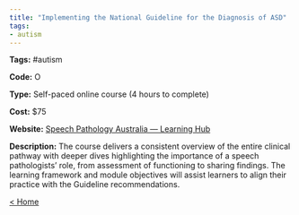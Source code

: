 ```yaml
---
title: "Implementing the National Guideline for the Diagnosis of ASD"
tags:
- autism
---
```


<p><b>Tags:</b> #autism</p>
<p><b>Code:</b> O</p>
<p><b>Type:</b> Self-paced online course (4 hours to complete)</p>
<p><b>Cost:</b> $75</p>
<p><b>Website:</b>
<a href="https://learninghub.speechpathologyaustralia.org.au/speechpathologyaust/2599-implementing-the-national-guideline-for-the-assessment-and-diagnosis-of-asd/">Speech Pathology Australia — Learning Hub</a></p>

<p><b>Description:</b>
The course delivers a consistent overview of the entire clinical pathway with deeper dives highlighting the importance of a speech pathologists’ role, from assessment of functioning to sharing findings. The learning framework and module objectives will assist learners to align their practice with the Guideline recommendations.</p>

<p><a href="https://speechiegoodies.github.io/CPD-Vault">&lt; Home</a></p>